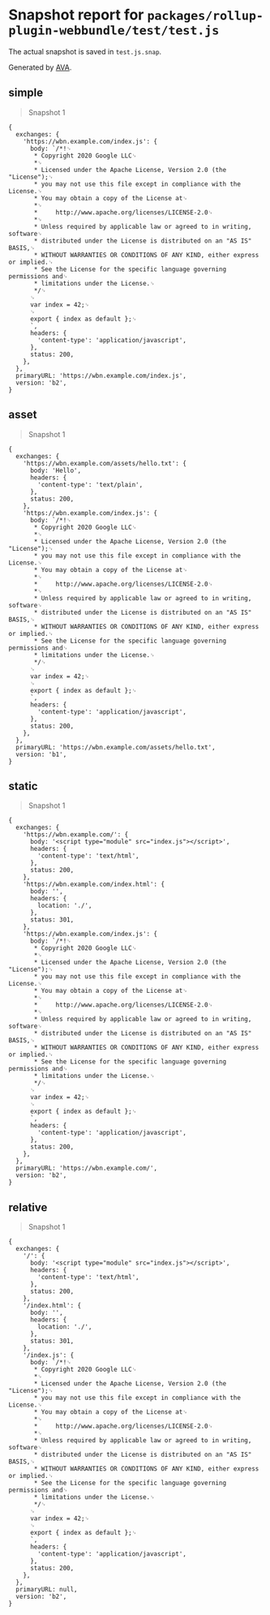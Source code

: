# Snapshot report for `packages/rollup-plugin-webbundle/test/test.js`

The actual snapshot is saved in `test.js.snap`.

Generated by [AVA](https://avajs.dev).

## simple

> Snapshot 1

    {
      exchanges: {
        'https://wbn.example.com/index.js': {
          body: `/*!␊
           * Copyright 2020 Google LLC␊
           *␊
           * Licensed under the Apache License, Version 2.0 (the "License");␊
           * you may not use this file except in compliance with the License.␊
           * You may obtain a copy of the License at␊
           *␊
           *     http://www.apache.org/licenses/LICENSE-2.0␊
           *␊
           * Unless required by applicable law or agreed to in writing, software␊
           * distributed under the License is distributed on an "AS IS" BASIS,␊
           * WITHOUT WARRANTIES OR CONDITIONS OF ANY KIND, either express or implied.␊
           * See the License for the specific language governing permissions and␊
           * limitations under the License.␊
           */␊
          ␊
          var index = 42;␊
          ␊
          export { index as default };␊
          `,
          headers: {
            'content-type': 'application/javascript',
          },
          status: 200,
        },
      },
      primaryURL: 'https://wbn.example.com/index.js',
      version: 'b2',
    }

## asset

> Snapshot 1

    {
      exchanges: {
        'https://wbn.example.com/assets/hello.txt': {
          body: 'Hello',
          headers: {
            'content-type': 'text/plain',
          },
          status: 200,
        },
        'https://wbn.example.com/index.js': {
          body: `/*!␊
           * Copyright 2020 Google LLC␊
           *␊
           * Licensed under the Apache License, Version 2.0 (the "License");␊
           * you may not use this file except in compliance with the License.␊
           * You may obtain a copy of the License at␊
           *␊
           *     http://www.apache.org/licenses/LICENSE-2.0␊
           *␊
           * Unless required by applicable law or agreed to in writing, software␊
           * distributed under the License is distributed on an "AS IS" BASIS,␊
           * WITHOUT WARRANTIES OR CONDITIONS OF ANY KIND, either express or implied.␊
           * See the License for the specific language governing permissions and␊
           * limitations under the License.␊
           */␊
          ␊
          var index = 42;␊
          ␊
          export { index as default };␊
          `,
          headers: {
            'content-type': 'application/javascript',
          },
          status: 200,
        },
      },
      primaryURL: 'https://wbn.example.com/assets/hello.txt',
      version: 'b1',
    }

## static

> Snapshot 1

    {
      exchanges: {
        'https://wbn.example.com/': {
          body: '<script type="module" src="index.js"></script>',
          headers: {
            'content-type': 'text/html',
          },
          status: 200,
        },
        'https://wbn.example.com/index.html': {
          body: '',
          headers: {
            location: './',
          },
          status: 301,
        },
        'https://wbn.example.com/index.js': {
          body: `/*!␊
           * Copyright 2020 Google LLC␊
           *␊
           * Licensed under the Apache License, Version 2.0 (the "License");␊
           * you may not use this file except in compliance with the License.␊
           * You may obtain a copy of the License at␊
           *␊
           *     http://www.apache.org/licenses/LICENSE-2.0␊
           *␊
           * Unless required by applicable law or agreed to in writing, software␊
           * distributed under the License is distributed on an "AS IS" BASIS,␊
           * WITHOUT WARRANTIES OR CONDITIONS OF ANY KIND, either express or implied.␊
           * See the License for the specific language governing permissions and␊
           * limitations under the License.␊
           */␊
          ␊
          var index = 42;␊
          ␊
          export { index as default };␊
          `,
          headers: {
            'content-type': 'application/javascript',
          },
          status: 200,
        },
      },
      primaryURL: 'https://wbn.example.com/',
      version: 'b2',
    }

## relative

> Snapshot 1

    {
      exchanges: {
        '/': {
          body: '<script type="module" src="index.js"></script>',
          headers: {
            'content-type': 'text/html',
          },
          status: 200,
        },
        '/index.html': {
          body: '',
          headers: {
            location: './',
          },
          status: 301,
        },
        '/index.js': {
          body: `/*!␊
           * Copyright 2020 Google LLC␊
           *␊
           * Licensed under the Apache License, Version 2.0 (the "License");␊
           * you may not use this file except in compliance with the License.␊
           * You may obtain a copy of the License at␊
           *␊
           *     http://www.apache.org/licenses/LICENSE-2.0␊
           *␊
           * Unless required by applicable law or agreed to in writing, software␊
           * distributed under the License is distributed on an "AS IS" BASIS,␊
           * WITHOUT WARRANTIES OR CONDITIONS OF ANY KIND, either express or implied.␊
           * See the License for the specific language governing permissions and␊
           * limitations under the License.␊
           */␊
          ␊
          var index = 42;␊
          ␊
          export { index as default };␊
          `,
          headers: {
            'content-type': 'application/javascript',
          },
          status: 200,
        },
      },
      primaryURL: null,
      version: 'b2',
    }

